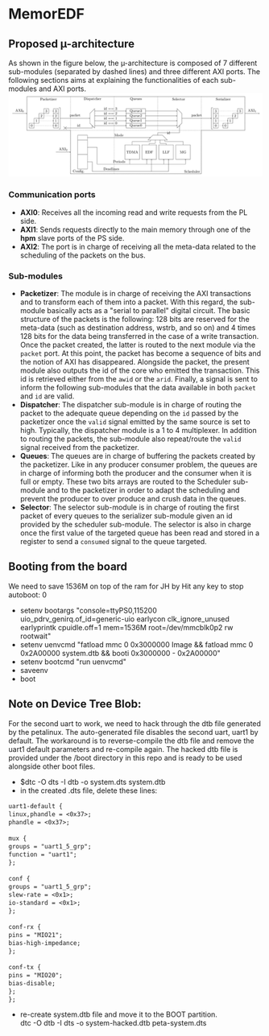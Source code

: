 # MemorEDF

## Proposed µ-architecture

As shown in the figure below, the µ-architecture is composed of 7 different sub-modules (separated by dashed lines) and three different AXI ports. The following sections aims at explaining the functionalities of each sub-modules and AXI ports.
![MemorEDF hardware module schema](/doc/img/MemorEDF_module_schema.png)

### Communication ports
 - **AXI0**: Receives all the incoming read and write requests from the PL side.
 - **AXI1**: Sends requests directly to the main memory through one of the **hpm** slave ports of the PS side.
 - **AXI2**: The port is in charge of receiving all the meta-data related to the scheduling of the packets on the bus.

### Sub-modules
 - **Packetizer**: The module is in charge of receiving the AXI transactions and to transform each of them into a packet. With this regard, the sub-module basically acts as a "serial to parallel" digital circuit. The basic structure of the packets is the following: 128 bits are reserved for the meta-data (such as destination address, wstrb, and so on) and 4 times 128 bits for the data being transferred in the case of a write transaction. Once the packet created, the latter is routed to the next module via the ```packet``` port. At this point, the packet has become a sequence of bits and the notion of AXI has disappeared. Alongside the packet, the present module also outputs the id of the core who emitted the transaction. This id is retrieved either from the ```awid``` or the ```arid```. Finally, a signal is sent to inform the following sub-modules that the data available in both ```packet``` and ```id``` are valid.
 - **Dispatcher**: The dispatcher sub-module is in charge of routing the packet to the adequate queue depending on the ```id``` passed by the packetizer once the ```valid``` signal emitted by the same source is set to high. Typically, the dispatcher module is a 1 to 4 multiplexer. In addition to routing the packets, the sub-module also repeat/route the ```valid``` signal received from the packetizer.
 - **Queues**: The queues are in charge of buffering the packets created by the packetizer. Like in any producer consumer problem, the queues are in charge of informing both the producer and the consumer when it is full or empty. These two bits arrays are routed to the Scheduler sub-module and to the packetizer in order to adapt the scheduling and prevent the producer to over produce and crush data in the queues.
 - **Selector**: The selector sub-module is in charge of routing the first packet of every queues to the serializer sub-module given an id provided by the scheduler sub-module. The selector is also in charge once the first value of the targeted queue has been read and stored in a register to send a ```consumed``` signal to the queue targeted.

## Booting from the board

We need to save 1536M on top of the ram for JH by Hit any key to stop autoboot:  0


- setenv bootargs "console=ttyPS0,115200 uio_pdrv_genirq.of_id=generic-uio earlycon clk_ignore_unused earlyprintk  cpuidle.off=1 mem=1536M root=/dev/mmcblk0p2 rw rootwait" 
- setenv uenvcmd "fatload mmc 0 0x3000000 Image && fatload mmc 0 0x2A00000 system.dtb && booti 0x3000000 - 0x2A00000" 
- setenv bootcmd "run uenvcmd"
- saveenv
- boot


## Note on Device Tree Blob:
For the second uart to work, we need to hack through the dtb file generated by the petalinux. The auto-generated file disables the second uart, uart1 by default. The workaround is to reverse-compile the dtb file and remove the uart1 default parameters and re-compile again. The hacked dtb file is provided under the /boot directory in this repo and is ready to be used alongside other boot files.
- $dtc -O dts -I dtb -o system.dts system.dtb
- in the created .dts file, delete these lines:
``` 
uart1-default {
linux,phandle = <0x37>;
phandle = <0x37>;
 
mux {
groups = "uart1_5_grp";
function = "uart1";
};
 
conf {
groups = "uart1_5_grp";
slew-rate = <0x1>;
io-standard = <0x1>;
};
 
conf-rx {
pins = "MIO21";
bias-high-impedance;
};
 
conf-tx {
pins = "MIO20";
bias-disable;
};
};
```
- re-create system.dtb file and move it to the BOOT partition. \
 dtc -O dtb -I dts -o system-hacked.dtb peta-system.dts
